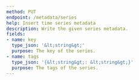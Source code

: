 ```yaml
---
method: PUT
endpoint: /metadata/series
help: Insert time series metadata
description: Write the given series metadata.
fields:
- name: key
  type_json: '&lt;string&gt;'
  purpose: The key of the series.
- name: tags
  type_json: '{&lt;string&gt;: &lt;string&gt;}'
  purpose: The tags of the series.
---
```

